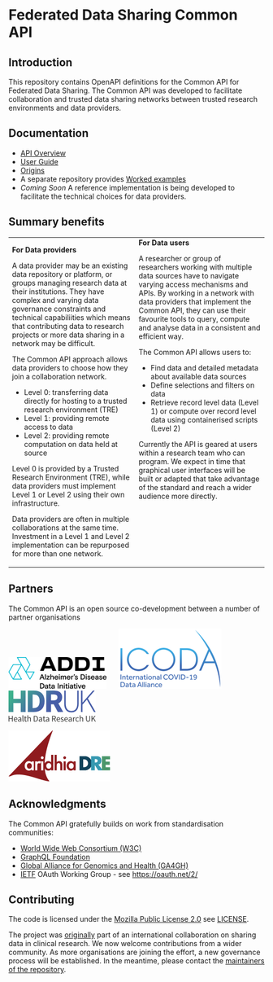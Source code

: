 # Federated Data Sharing Common API

## Introduction

This repository contains OpenAPI definitions for the Common API for Federated Data Sharing. The Common API was developed to facilitate collaboration and trusted data sharing networks between trusted research environments and data providers.

## Documentation

- [API Overview](./doc/API_Overview.md)
- [User Guide](./doc/User_Guide.md)
- [Origins](./doc/Origins.md)
- A separate repository provides [Worked examples](https://github.com/federated-data-sharing/common-api-examples)
- *Coming Soon*  A reference implementation is being developed to facilitate the technical choices for data providers.

## Summary benefits

<table>
    <tr>
        <td valign="top">

**For Data providers**

A data provider may be an existing data repository or platform, or groups managing research data at their institutions. They have complex and varying data governance constraints and technical capabiliities which means that contributing data to research projects or more data sharing in a network may be difficult. 

The Common API approach allows data providers to choose how they join a collaboration network.

- Level 0: transferring data directly for hosting to a trusted research environment (TRE)
- Level 1: providing remote access to data
- Level 2: providing remote computation on data held at source

Level 0 is provided by a Trusted Research Environment (TRE), while data providers must implement Level 1 or Level 2 using their own infrastructure.

Data providers are often in multiple collaborations at the same time. Investment in a Level 1 and Level 2 implementation can be repurposed for more than one network.
        </td>
        <td valign="top">
**For Data users**

A researcher or group of researchers working with multiple data sources have to navigate varying access mechanisms and APIs. By working in a network with data providers that implement the Common API, they can use their favourite tools to query, compute and analyse data in a consistent and efficient way. 

The Common API allows users to:

- Find data and detailed metadata about available data sources
- Define selections and filters on data
- Retrieve record level data (Level 1) or compute over record level data using containerised scripts (Level 2) 

Currently the API is geared at users within a research team who can program. We expect in time that graphical user interfaces will be built or adapted that take advantage of the standard and reach a wider audience more directly.
        </td>
    </tr>
</table>

## Partners

The Common API is an open source co-development between a number of partner organisations

[![ADDI logo](./doc/addi-logo.png "ADDI logo")](https://www.alzheimersdata.org/)
&nbsp;&nbsp;&nbsp;&nbsp;
[![ICODA Research logo](./doc/icoda-research-logo.png "ICODA Research Logo")](https://www.icoda-research.org) 
&nbsp;&nbsp;&nbsp;&nbsp;
[![HDR UK logo](./doc/hdruk-logo.png "HDR UK Logo")](https://www.hdruk.ac.uk) 

[![Aridhia DRE logo](./doc/aridhia-dre-logo.png "Aridhia DRE Logo")](https://www.aridhia.com) 

## Acknowledgments

The Common API gratefully builds on work from standardisation communities:  

- [World Wide Web Consortium (W3C)](https://www.w3.org/)
- [GraphQL Foundation](https://foundation.graphql.org/)
- [Global Alliance for Genomics and Health (GA4GH)](https://www.ga4gh.org/)
- [IETF](https://www.ietf.org/) OAuth Working Group - see https://oauth.net/2/

## Contributing

The code is licensed under the [Mozilla Public License 2.0](https://www.mozilla.org/en-US/MPL/2.0/) see [LICENSE](./LICENSE). 

The project was [originally](./doc/Origins.md) part of an international collaboration on sharing data in clinical research. We now welcome contributions from a wider community. As more organisations are joining the effort, a new governance process will be established. In the meantime, please contact the [maintainers of the repository](mailto:info@fds-api.org).

